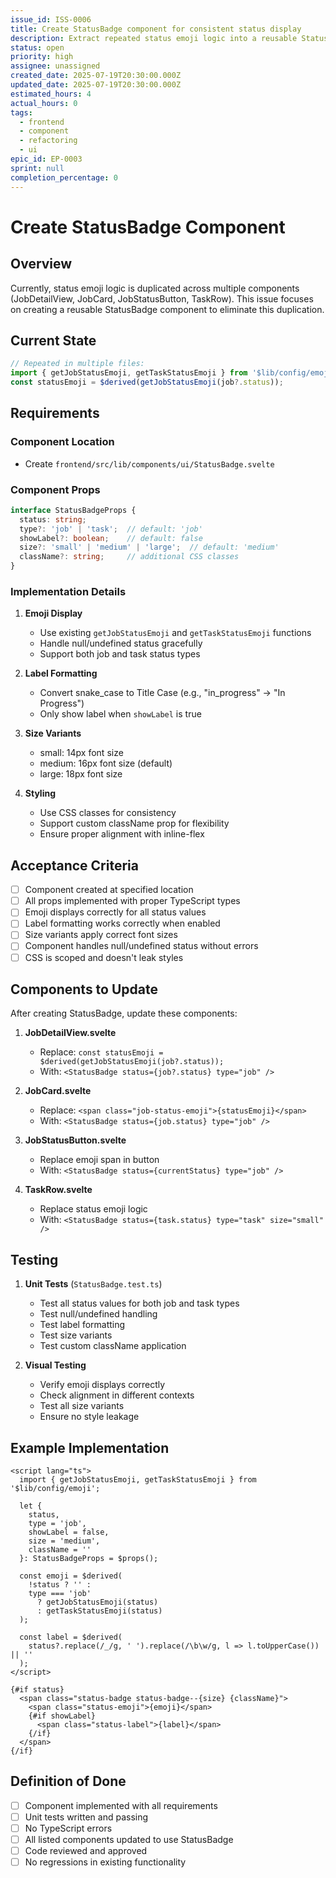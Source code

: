 ```yaml
---
issue_id: ISS-0006
title: Create StatusBadge component for consistent status display
description: Extract repeated status emoji logic into a reusable StatusBadge component that can be used across job and task views
status: open
priority: high
assignee: unassigned
created_date: 2025-07-19T20:30:00.000Z
updated_date: 2025-07-19T20:30:00.000Z
estimated_hours: 4
actual_hours: 0
tags:
  - frontend
  - component
  - refactoring
  - ui
epic_id: EP-0003
sprint: null
completion_percentage: 0
---
```


# Create StatusBadge Component

## Overview
Currently, status emoji logic is duplicated across multiple components (JobDetailView, JobCard, JobStatusButton, TaskRow). This issue focuses on creating a reusable StatusBadge component to eliminate this duplication.

## Current State
```typescript
// Repeated in multiple files:
import { getJobStatusEmoji, getTaskStatusEmoji } from '$lib/config/emoji';
const statusEmoji = $derived(getJobStatusEmoji(job?.status));
```

## Requirements

### Component Location
- Create `frontend/src/lib/components/ui/StatusBadge.svelte`

### Component Props
```typescript
interface StatusBadgeProps {
  status: string;
  type?: 'job' | 'task';  // default: 'job'
  showLabel?: boolean;    // default: false
  size?: 'small' | 'medium' | 'large';  // default: 'medium'
  className?: string;     // additional CSS classes
}
```

### Implementation Details

1. **Emoji Display**
   - Use existing `getJobStatusEmoji` and `getTaskStatusEmoji` functions
   - Handle null/undefined status gracefully
   - Support both job and task status types

2. **Label Formatting**
   - Convert snake_case to Title Case (e.g., "in_progress" → "In Progress")
   - Only show label when `showLabel` is true

3. **Size Variants**
   - small: 14px font size
   - medium: 16px font size (default)
   - large: 18px font size

4. **Styling**
   - Use CSS classes for consistency
   - Support custom className prop for flexibility
   - Ensure proper alignment with inline-flex

## Acceptance Criteria

- [ ] Component created at specified location
- [ ] All props implemented with proper TypeScript types
- [ ] Emoji displays correctly for all status values
- [ ] Label formatting works correctly when enabled
- [ ] Size variants apply correct font sizes
- [ ] Component handles null/undefined status without errors
- [ ] CSS is scoped and doesn't leak styles

## Components to Update

After creating StatusBadge, update these components:

1. **JobDetailView.svelte**
   - Replace: `const statusEmoji = $derived(getJobStatusEmoji(job?.status));`
   - With: `<StatusBadge status={job?.status} type="job" />`

2. **JobCard.svelte**
   - Replace: `<span class="job-status-emoji">{statusEmoji}</span>`
   - With: `<StatusBadge status={job.status} type="job" />`

3. **JobStatusButton.svelte**
   - Replace emoji span in button
   - With: `<StatusBadge status={currentStatus} type="job" />`

4. **TaskRow.svelte**
   - Replace status emoji logic
   - With: `<StatusBadge status={task.status} type="task" size="small" />`

## Testing

1. **Unit Tests** (`StatusBadge.test.ts`)
   - Test all status values for both job and task types
   - Test null/undefined handling
   - Test label formatting
   - Test size variants
   - Test custom className application

2. **Visual Testing**
   - Verify emoji displays correctly
   - Check alignment in different contexts
   - Test all size variants
   - Ensure no style leakage

## Example Implementation

```svelte
<script lang="ts">
  import { getJobStatusEmoji, getTaskStatusEmoji } from '$lib/config/emoji';
  
  let {
    status,
    type = 'job',
    showLabel = false,
    size = 'medium',
    className = ''
  }: StatusBadgeProps = $props();
  
  const emoji = $derived(
    !status ? '' :
    type === 'job' 
      ? getJobStatusEmoji(status) 
      : getTaskStatusEmoji(status)
  );
  
  const label = $derived(
    status?.replace(/_/g, ' ').replace(/\b\w/g, l => l.toUpperCase()) || ''
  );
</script>

{#if status}
  <span class="status-badge status-badge--{size} {className}">
    <span class="status-emoji">{emoji}</span>
    {#if showLabel}
      <span class="status-label">{label}</span>
    {/if}
  </span>
{/if}
```

## Definition of Done

- [ ] Component implemented with all requirements
- [ ] Unit tests written and passing
- [ ] No TypeScript errors
- [ ] All listed components updated to use StatusBadge
- [ ] Code reviewed and approved
- [ ] No regressions in existing functionality
